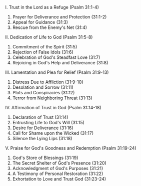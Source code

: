 I. Trust in the Lord as a Refuge (Psalm 31:1-4)
1. Prayer for Deliverance and Protection (31:1-2)
2. Appeal for Guidance (31:3)
3. Rescue from the Enemy's Net (31:4)

II. Dedication of Life to God (Psalm 31:5-8)
1. Commitment of the Spirit (31:5)
2. Rejection of False Idols (31:6)
3. Celebration of God's Steadfast Love (31:7)
4. Rejoicing in God's Help and Deliverance (31:8)

III. Lamentation and Plea for Relief (Psalm 31:9-13)
1. Distress Due to Affliction (31:9-10)
2. Desolation and Sorrow (31:11)
3. Plots and Conspiracies (31:12)
4. Terror from Neighboring Threat (31:13)

IV. Affirmation of Trust in God (Psalm 31:14-18)
1. Declaration of Trust (31:14)
2. Entrusting Life to God's Will (31:15)
3. Desire for Deliverance (31:16)
4. Call for Shame upon the Wicked (31:17)
5. Silence the Lying Lips (31:18)

V. Praise for God's Goodness and Redemption (Psalm 31:19-24)
1. God's Store of Blessings (31:19)
2. The Secret Shelter of God's Presence (31:20)
3. Acknowledgment of God's Purposes (31:21)
4. A Testimony of Personal Restoration (31:22)
5. Exhortation to Love and Trust God (31:23-24)